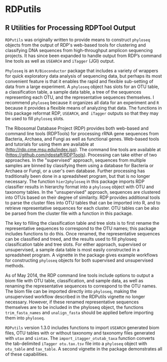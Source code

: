 RDPutils
========

R Utilities for Processing RDPTool Output
---

`RDPutils` was originally written to provide means to construct `phyloseq` objects from the output of RDP's web-based tools for clustering and classifying DNA sequences from high-throughput amplicon sequencing projects.  It has since been expanded to handle output from RDP’s command line tools as well as `USEARCH` and `iTagger` (JGI) output.

`Phyloseq` is an `R/Bioconductor` package that includes a variety of wrappers for quick exploratory data analysis of sequencing data, but perhaps its most convenient feature is that it enables the rapid and flexible sub-setting of data from a large experiment.  A `phyloseq` object has slots for an OTU table, a classification table, a sample data table, a tree of the sequences representing each OTU, and the representative sequences themselves.  I recommend `phyloseq` because it organizes all data for an experiment and `R` because it provides a flexible means of analyzing that data. The functions in this package reformat RDP, `USEARCH`, and` iTagger` outputs so that they may be used to fill `phyloseq` slots.

The Ribosomal Database Project (RDP) provides both web-based and command line tools (RDPTools) for processing rRNA gene sequences from Bacteria, Archaea, and Fungi as well as functional genes.  Web-based tools and tutorials for using them are available at (http://rdp.cme.msu.edu/index.jsp).  The command line tools are available at (https://github.com/rdpstaff/RDPTools). Processing can take either of two approaches.  In the "supervised" approach, sequences from multiple samples are binned by classifying them using a database for Bacteria or Archaea or Fungi, or a user's own database. Further processing has traditionally been done in a spreadsheet program, but that is no longer necessary.  The function `hier2phyloseq` in this package imports RDP classifier results in hierarchy format into a `phyloseq` object with OTU and taxonomy tables. In the "unsupervised" approach, sequences are clustered into OTUs based on their degree of similarity.   RDP provides additional tools to parse the cluster files into OTU tables that can be imported into R, and to retrieve representative sequences for each cluster.  OTU tables can be also be parsed from the cluster file with a function in this package.

The key to filling the classification table and tree slots is to first rename the representative sequences to correspond to the OTU names; this package includes functions to do this.  Once renamed, the representative sequences can be classified and treed, and the results used to fill phyloseq classification table and tree slots.  For either approach, supervised or unsupervised, a sample data table is most easily constructed in a spreadsheet program. A vignette in the package gives example workflows for constructing `phyloseq` objects for both supervised and unsupervised methods.

As of May 2014, the RDP command line tools include options to output a biom file with OTU table, classification, and sample data, as well as renaming the representative sequences to correspond to the OTU names.  The biom file can be imported directly into `phyloseq`, making the unsupervised workflow described in the RDPutils vignette no longer necessary. However, if these renamed  representative sequences themselves are to be included in the phyloseq object, the functions `trim_fasta_names` and `unalign_fasta` should be applied before importing them into `phyloseq`.

`RDPutils` version 1.3.0 includes functions to import `USEARCH` generated biom files, OTU tables with or without taxonomy and taxonomy files generated with `utax` and `sintax`. The `import_itagger_otutab_taxa` function converts the tab-delimited `iTagger otu.tax.tsv` file into a `phyloseq` object with `otu_table` and `tax_table`. A second vignette in the package demonstrates all of these capabilities.
